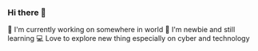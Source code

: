### Hi there 👋






🔭 I'm currently working on somewhere in world
🌱 I'm newbie and still learning
:computer: Love to explore new thing especially on cyber and technology
